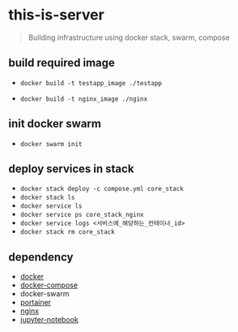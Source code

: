 # this-is-server

> Building infrastructure using docker stack, swarm, compose

## build required image

- `docker build -t testapp_image ./testapp`

- `docker build -t nginx_image ./nginx`

## init docker swarm

- `docker swarm init`

## deploy services in stack

- `docker stack deploy -c compose.yml core_stack`
- `docker stack ls`
- `docker service ls`
- `docker service ps core_stack_nginx`
- `docker service logs <서비스에_해당하는_컨테이너_id>`
- `docker stack rm core_stack`

## dependency

- [docker](https://docs.docker.com/engine/reference/commandline/docker/)
- [docker-compose](https://docs.docker.com/compose/reference/)
- docker-swarm
- [portainer](https://documentation.portainer.io/)
- [nginx](https://docs.nginx.com/nginx/admin-guide/web-server/reverse-proxy/)
- [jupyter-notebook](https://jupyter-docker-stacks.readthedocs.io/en/latest/)
